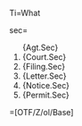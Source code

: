 Ti=What

sec=<ol>{Agt.Sec}<li>{Court.Sec}<li>{Filing.Sec}<li>{Letter.Sec}<li>{Notice.Sec}<li>{Permit.Sec}</ol>

=[OTF/Z/ol/Base]



